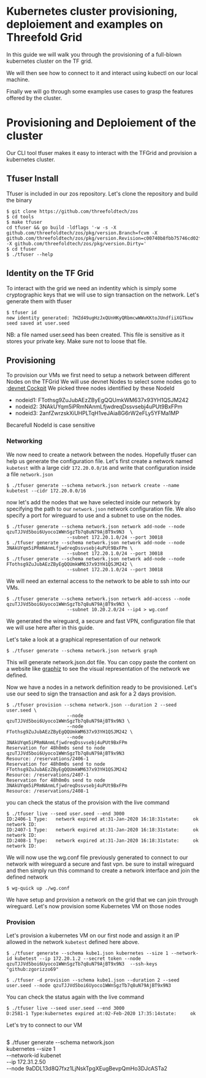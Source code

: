 # Kubernetes cluster provisioning, deploiement and examples on Threefold Grid

In this guide we will walk you through the provisioning of a full-blown kubernetes cluster
on the TF grid.

We will then see how to connect to it and interact using kubectl on our local machine.

Finally we will go through some examples use cases to grasp the features offered by the cluster.

# Provisioning and Deploiement of the cluster

Our CLI tool tfuser makes it easy to interact with the TFGrid and provision a kubernetes cluster.

## Tfuser Install

Tfuser is included in our zos repository. Let's clone the repository and build the binary

```
$ git clone https://github.com/threefoldtech/zos
$ cd tools
$ make tfuser
cd tfuser && go build -ldflags '-w -s -X github.com/threefoldtech/zos/pkg/version.Branch=fcvm -X github.com/threefoldtech/zos/pkg/version.Revision=c00740b8fbb75746cd02fb5614ccf57342b7a9f4 -X github.com/threefoldtech/zos/pkg/version.Dirty='
$ cd tfuser
$ ./tfuser --help
```

## Identity on the TF Grid

To interact with the grid we need an indentity which is simply some cryptographic keys that we will use to sign transaction on the network.
Let's generate them with tfuser

```
$ tfuser id
new identity generated: 7HZd49ugHzJxQUnHKyQRbmcwWWvKKtoJUndfiiXGTkow
seed saved at user.seed
```

NB: a file named user.seed has been created. This file is sensitive as it stores your private key. Make sure not to loose that file.

## Provisioning

To provision our VMs we first need to setup a network between different Nodes on the TFGrid
We will use devnet Nodes to select some nodes go to :[devnet Cockpit](https://cockpit.devnet.grid.tf/)
We picked three nodes identified by these NodeId

- nodeid1: FTothsg9ZuJubAEzZByEgQQUmkWM637x93YH1QSJM242
- nodeid2: 3NAkUYqm5iPRmNAnmLfjwdreqDssvsebj4uPUt9BxFPm
- nodeid3: 2anfZwrzskXiUHPLTqH1veJAia8G6rW2eFLy5YFMa1MP

Becarefull NodeId is case sensitive

### Networking

We now need to create a network between the nodes. Hopefully tfuser can help us generate the configuration file.
Let's first create a network named `kubetest` with a large cidr `172.20.0.0/16` and write that configuration inside a file `network.json`

```
$ ./tfuser generate --schema network.json network create --name kubetest --cidr 172.20.0.0/16
```

now let's add the nodes that we have selected inside our network by specifying the path to our `network.json` network configuration file. We also specify a port for wireguard to use and a subnet to use on the nodes.

```
$ ./tfuser generate --schema network.json network add-node --node qzuTJJVd5boi6Uyoco1WWnSgzTb7q8uN79AjBT9x9N3  \
				      --subnet 172.20.1.0/24 --port 30018
$ ./tfuser generate --schema network.json network add-node --node 3NAkUYqm5iPRmNAnmLfjwdreqDssvsebj4uPUt9BxFPm \
				      --subnet 172.20.1.0/24 --port 30018
$ ./tfuser generate --schema network.json network add-node --node FTothsg9ZuJubAEzZByEgQQUmkWM637x93YH1QSJM242 \
				      --subnet 172.20.1.0/24 --port 30018
```

We will need an external access to the network to be able to ssh into our VMs.

```
$ ./tfuser generate --schema network.json network add-access --node qzuTJJVd5boi6Uyoco1WWnSgzTb7q8uN79AjBT9x9N3 \
				      --subnet 10.20.2.0/24 --ip4 > wg.conf
```
We generated the wireguard, a secure and fast VPN, configuration file that we will use here after in this guide.

Let's take a look at a graphical representation of our network

```
$ ./tfuser generate --schema network.json network graph
```

This will generate network.json.dot file. You can copy paste the content on a website like [graphiz](https://dreampuf.github.io/GraphvizOnline) to see the visual representation of the network we defined.

Now we have a nodes in a network definition ready to be provisioned. Let's use our seed to sign the transaction and ask for a 2 days provision.

```
$ ./tfuser provision --schema network.json --duration 2 --seed user.seed \
				      --node qzuTJJVd5boi6Uyoco1WWnSgzTb7q8uN79AjBT9x9N3 \
				      --node FTothsg9ZuJubAEzZByEgQQUmkWM637x93YH1QSJM242 \
				      --node 3NAkUYqm5iPRmNAnmLfjwdreqDssvsebj4uPUt9BxFPm
Reservation for 48h0m0s send to node qzuTJJVd5boi6Uyoco1WWnSgzTb7q8uN79AjBT9x9N3  
Resource: /reservations/2406-1
Reservation for 48h0m0s send to node FTothsg9ZuJubAEzZByEgQQUmkWM637x93YH1QSJM242
Resource: /reservations/2407-1
Reservation for 48h0m0s send to node 3NAkUYqm5iPRmNAnmLfjwdreqDssvsebj4uPUt9BxFPm
Resource: /reservations/2408-1
```

you can check the status of the provision with the live command

```
$ ./tfuser live --seed user.seed --end 3000
ID:2406-1 Type:   network expired at:31-Jan-2020 16:18:31state:     ok  network ID:
ID:2407-1 Type:   network expired at:31-Jan-2020 16:18:31state:     ok  network ID:
ID:2408-1 Type:   network expired at:31-Jan-2020 16:18:31state:     ok  network ID:

```

We will now use the wg.conf file previously generated to connect to our network with wireguard a secure and fast vpn.
be sure to install wireguard and then simply run this command to create a network interface and join the defined network

```
$ wg-quick up ./wg.conf
```

We have setup and provision a network on the grid that we can join through wireguard.
Let's now provision some Kubernetes VM on those nodes

### Provision

Let's provision a kubernetes VM on our first node and assign it an IP allowed in the network `kubetest` defined here above.

```
$ ./tfuser generate --schema kube1.json kubernetes --size 1 --network-id kubetest --ip 172.20.1.2 --secret token --node qzuTJJVd5boi6Uyoco1WWnSgzTb7q8uN79AjBT9x9N3  --ssh-keys "github:zgorizzo69"

$ ./tfuser -d provision --schema kube1.json --duration 2 --seed user.seed --node qzuTJJVd5boi6Uyoco1WWnSgzTb7q8uN79AjBT9x9N3  
```
You can check the status again with the live command

```
$ ./tfuser live --seed user.seed --end 3000
D:2581-1 Type:kubernetes expired at:02-Feb-2020 17:35:14state:     ok
```

Let's try to connect to our VM


```

```



\$ ./tfuser generate --schema network.json \
 kubernetes --size 1 \
 --network-id kubenet \
 --ip 172.31.2.50 \
 --node 9aDDL13d8Q7fxz1LjNskTpgXEugBevpQmHo3DJcASTa2

```

```
